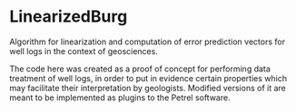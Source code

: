 # LinearizedBurg
Algorithm for linearization and computation of error prediction vectors for well logs in the context of geosciences.

The code here was created as a proof of concept for performing data treatment of well logs,
in order to put in evidence certain properties which may facilitate their interpretation by geologists.
Modified versions of it are meant to be implemented as plugins to the Petrel software. 
